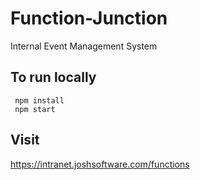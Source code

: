 # Function-Junction
Internal Event Management System

## To run locally
     npm install
     npm start
     
## Visit
https://intranet.joshsoftware.com/functions
